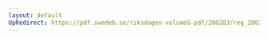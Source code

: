 ```yaml
---
layout: default
UpRedirect: https://pdf.swedeb.se/riksdagen-volumeG-pdf/200203/reg_200203/reg_200203_0109.pdf
---
```

